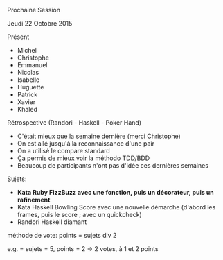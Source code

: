 Prochaine Session

Jeudi 22 Octobre 2015

Présent
- Michel
- Christophe
- Emmanuel
- Nicolas
- Isabelle
- Huguette
- Patrick
- Xavier
- Khaled

Rétrospective
(Randori - Haskell - Poker Hand)
- C'était mieux que la semaine dernière (merci Christophe)
- On est allé jusqu'à la reconnaissance d'une pair
- On a utilisé le compare standard
- Ça permis de mieux voir la méthodo TDD/BDD
- Beaucoup de participants n'ont pas d'idée ces dernières semaines

Sujets:
- **Kata Ruby FizzBuzz avec une fonction, puis un décorateur, puis un rafinement**
- Kata Haskell Bowling Score avec une nouvelle démarche (d'abord les frames, puis le score ; avec un quickcheck)
- Randori Haskell diamant

méthode de vote:
points = sujets div 2

e.g. = sujets = 5, points = 2 => 2 votes, à 1 et 2 points
